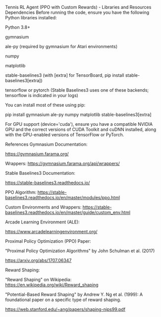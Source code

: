 Tennis RL Agent (PPO with Custom Rewards) - Libraries and Resources
Dependencies
Before running the code, ensure you have the following Python libraries installed:

Python 3.8+

gymnasium

ale-py (required by gymnasium for Atari environments)

numpy

matplotlib

stable-baselines3 (with [extra] for TensorBoard, pip install stable-baselines3[extra])

tensorflow or pytorch (Stable Baselines3 uses one of these backends; tensorflow is indicated in your logs)

You can install most of these using pip:

pip install gymnasium ale-py numpy matplotlib stable-baselines3[extra]

For GPU support (device='cuda'), ensure you have a compatible NVIDIA GPU and the correct versions of CUDA Toolkit and cuDNN installed, along with the GPU-enabled versions of TensorFlow or PyTorch.

References
Gymnasium Documentation:

https://gymnasium.farama.org/

Wrappers: https://gymnasium.farama.org/api/wrappers/

Stable Baselines3 Documentation:

https://stable-baselines3.readthedocs.io/

PPO Algorithm: https://stable-baselines3.readthedocs.io/en/master/modules/ppo.html

Custom Environments and Wrappers: https://stable-baselines3.readthedocs.io/en/master/guide/custom_env.html

Arcade Learning Environment (ALE):

https://www.arcadelearningenvironment.org/

Proximal Policy Optimization (PPO) Paper:

"Proximal Policy Optimization Algorithms" by John Schulman et al. (2017)

https://arxiv.org/abs/1707.06347

Reward Shaping:

"Reward Shaping" on Wikipedia: https://en.wikipedia.org/wiki/Reward_shaping

"Potential-Based Reward Shaping" by Andrew Y. Ng et al. (1999): A foundational paper on a specific type of reward shaping.

https://web.stanford.edu/~ang/papers/shaping-nips99.pdf
